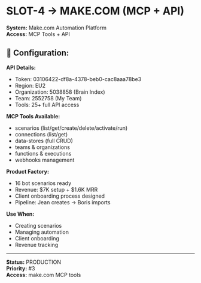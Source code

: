 # SLOT-4 → MAKE.COM (MCP + API)

**System:** Make.com Automation Platform  
**Access:** MCP Tools + API  

## 🔗 Configuration:

**API Details:**
- Token: 03106422-df8a-4378-beb0-cac8aaa78be3
- Region: EU2
- Organization: 5038858 (Brain Index)
- Team: 2552758 (My Team)
- Tools: 25+ full API access

**MCP Tools Available:**
- scenarios (list/get/create/delete/activate/run)
- connections (list/get)
- data-stores (full CRUD)
- teams & organizations
- functions & executions
- webhooks management

**Product Factory:**
- 16 bot scenarios ready
- Revenue: $7K setup + $1.6K MRR
- Client onboarding process designed
- Pipeline: Jean creates → Boris imports

**Use When:**
- Creating scenarios
- Managing automation
- Client onboarding
- Revenue tracking

---

**Status:** PRODUCTION  
**Priority:** #3  
**Access:** make.com MCP tools